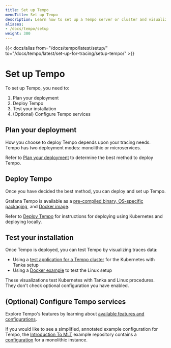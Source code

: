 ```yaml
---
title: Set up Tempo
menuTitle: Set up Tempo
description: Learn how to set up a Tempo server or cluster and visualize data.
aliases:
- /docs/tempo/setup
weight: 300
---
```


{{< docs/alias from="/docs/tempo/latest/setup/" to="/docs/tempo/latest/set-up-for-tracing/setup-tempo/" >}}

# Set up Tempo

To set up Tempo, you need to:

1. Plan your deployment
1. Deploy Tempo
1. Test your installation
1. (Optional) Configure Tempo services

## Plan your deployment

How you choose to deploy Tempo depends upon your tracing needs.
Tempo has two deployment modes: monolithic or microservices.

Refer to [Plan your deployment](deployment/) to determine the best method to deploy Tempo.

## Deploy Tempo

Once you have decided the best method, you can deploy and set up Tempo.

Grafana Tempo is available as a [pre-compiled binary, OS-specific packaging](https://github.com/grafana/tempo/releases), and [Docker image](https://github.com/grafana/tempo/tree/main/example/docker-compose).

Refer to [Deploy Tempo](deploy/) for instructions for deploying using Kubernetes and deploying locally.

## Test your installation

Once Tempo is deployed, you can test Tempo by visualizing traces data:

- Using a [test application for a Tempo cluster](set-up-test-app/) for the Kubernetes with Tanka setup
- Using a [Docker example](linux/) to test the Linux setup

These visualizations test Kubernetes with Tanka and Linux procedures.
They don't check optional configuration you have enabled.

## (Optional) Configure Tempo services

Explore Tempo's features by learning about [available features and configurations](../configuration/).

If you would like to see a simplified, annotated example configuration for Tempo, the [Introduction To MLT](https://github.com/grafana/intro-to-mlt) example repository contains a [configuration](https://github.com/grafana/intro-to-mlt/blob/main/tempo/tempo.yaml) for a monolithic instance.
